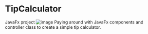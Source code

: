 # TipCalculator
JavaFx project 
![image](https://user-images.githubusercontent.com/65732044/166123085-1f9a9dac-f35e-47e0-b01c-920b1e7f37a0.png)
Paying around with JavaFx components and controller class to create a simple tip calculator.
